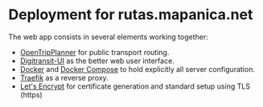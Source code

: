# Deployment for rutas.mapanica.net

The web app consists in several elements working together:

* [OpenTripPlanner](http://www.opentripplanner.org/) for public transport routing.
* [Digitransit-UI](https://digitransit.fi/) as the better web user interface.
* [Docker](https://www.docker.com/) and [Docker Compose](https://docs.docker.com/compose/) to hold explicitly all server configuration.
* [Traefik](https://traefik.io/) as a reverse proxy.
* [Let's Encrypt](https://letsencrypt.org/) for certificate generation and standard setup using TLS (https)
